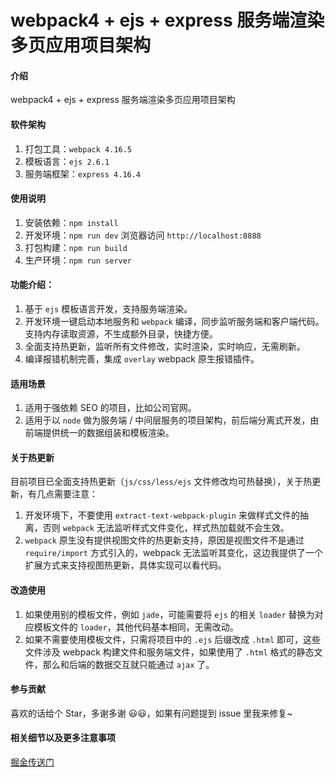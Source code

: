 # webpack4 + ejs + express 服务端渲染多页应用项目架构

#### 介绍

webpack4 + ejs + express 服务端渲染多页应用项目架构

#### 软件架构

1. 打包工具：`webpack 4.16.5`
2. 模板语言：`ejs 2.6.1`
3. 服务端框架：`express 4.16.4`

#### 使用说明

1. 安装依赖：`npm install`
2. 开发环境：`npm run dev` 浏览器访问 `http://localhost:8888`
3. 打包构建：`npm run build`
4. 生产环境：`npm run server`

#### 功能介绍：
1. 基于 `ejs` 模板语言开发，支持服务端渲染。
2. 开发环境一键启动本地服务和 `webpack` 编译，同步监听服务端和客户端代码。支持内存读取资源，不生成额外目录，快捷方便。
3. 全面支持热更新，监听所有文件修改，实时渲染，实时响应，无需刷新。
4. 编译报错机制完善，集成 `overlay` webpack 原生报错插件。

#### 适用场景
1. 适用于强依赖 SEO 的项目，比如公司官网。
2. 适用于以 `node` 做为服务端 / 中间层服务的项目架构，前后端分离式开发，由前端提供统一的数据组装和模板渲染。

#### 关于热更新

目前项目已全面支持热更新（`js/css/less/ejs` 文件修改均可热替换），关于热更新，有几点需要注意：
1. 开发环境下，不要使用 `extract-text-webpack-plugin` 来做样式文件的抽离，否则 `webpack` 无法监听样式文件变化，样式热加载就不会生效。
2. `webpack` 原生没有提供视图文件的热更新支持，原因是视图文件不是通过 `require/import` 方式引入的，webpack 无法监听其变化，这边我提供了一个扩展方式来支持视图热更新，具体实现可以看代码。

#### 改造使用

1. 如果使用别的模板文件，例如 `jade`，可能需要将 `ejs` 的相关 `loader` 替换为对应模板文件的 `loader`，其他代码基本相同，无需改动。
2. 如果不需要使用模板文件，只需将项目中的 `.ejs` 后缀改成 `.html` 即可，这些文件涉及 webpack 构建文件和服务端文件，如果使用了 `.html` 格式的静态文件，那么和后端的数据交互就只能通过 `ajax` 了。

#### 参与贡献

喜欢的话给个 Star，多谢多谢 😃😃，如果有问题提到 issue 里我来修复~

#### 相关细节以及更多注意事项
[掘金传送门](https://juejin.im/post/5cb1aabdf265da037b6101d3)

